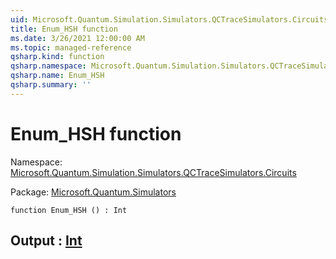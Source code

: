 ```yaml
---
uid: Microsoft.Quantum.Simulation.Simulators.QCTraceSimulators.Circuits.Enum_HSH
title: Enum_HSH function
ms.date: 3/26/2021 12:00:00 AM
ms.topic: managed-reference
qsharp.kind: function
qsharp.namespace: Microsoft.Quantum.Simulation.Simulators.QCTraceSimulators.Circuits
qsharp.name: Enum_HSH
qsharp.summary: ''
---
```


# Enum_HSH function

Namespace: [Microsoft.Quantum.Simulation.Simulators.QCTraceSimulators.Circuits](xref:Microsoft.Quantum.Simulation.Simulators.QCTraceSimulators.Circuits)

Package: [Microsoft.Quantum.Simulators](https://nuget.org/packages/Microsoft.Quantum.Simulators)




```qsharp
function Enum_HSH () : Int
```


## Output : [Int](xref:microsoft.quantum.lang-ref.int)

